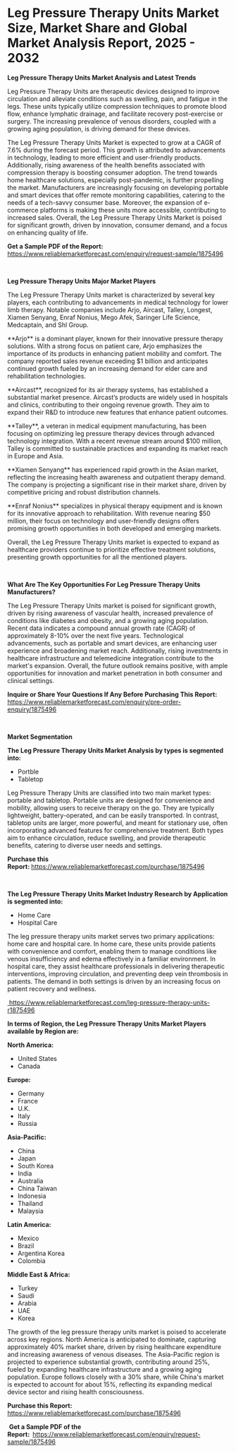 <p><h1>Leg Pressure Therapy Units Market Size, Market Share and Global Market Analysis Report, 2025 - 2032</h1></p><p><strong>Leg Pressure Therapy Units Market Analysis and Latest Trends</strong></p>
<p><p>Leg Pressure Therapy Units are therapeutic devices designed to improve circulation and alleviate conditions such as swelling, pain, and fatigue in the legs. These units typically utilize compression techniques to promote blood flow, enhance lymphatic drainage, and facilitate recovery post-exercise or surgery. The increasing prevalence of venous disorders, coupled with a growing aging population, is driving demand for these devices.</p><p>The Leg Pressure Therapy Units Market is expected to grow at a CAGR of 7.6% during the forecast period. This growth is attributed to advancements in technology, leading to more efficient and user-friendly products. Additionally, rising awareness of the health benefits associated with compression therapy is boosting consumer adoption. The trend towards home healthcare solutions, especially post-pandemic, is further propelling the market. Manufacturers are increasingly focusing on developing portable and smart devices that offer remote monitoring capabilities, catering to the needs of a tech-savvy consumer base. Moreover, the expansion of e-commerce platforms is making these units more accessible, contributing to increased sales. Overall, the Leg Pressure Therapy Units Market is poised for significant growth, driven by innovation, consumer demand, and a focus on enhancing quality of life.</p></p>
<p><strong>Get a Sample PDF of the Report:&nbsp;</strong> <a href="https://www.reliablemarketforecast.com/enquiry/request-sample/1875496?utm_campaign=2307&utm_medium=2&utm_source=Github&utm_content=ia&utm_term=14042025&utm_id=leg-pressure-therapy-units">https://www.reliablemarketforecast.com/enquiry/request-sample/1875496</a></p>
<p>&nbsp;</p>
<p><strong>Leg Pressure Therapy Units Major Market Players</strong></p>
<p><p>The Leg Pressure Therapy Units market is characterized by several key players, each contributing to advancements in medical technology for lower limb therapy. Notable companies include Arjo, Aircast, Talley, Longest, Xiamen Senyang, Enraf Nonius, Mego Afek, Saringer Life Science, Medcaptain, and Shl Group.</p><p>**Arjo** is a dominant player, known for their innovative pressure therapy solutions. With a strong focus on patient care, Arjo emphasizes the importance of its products in enhancing patient mobility and comfort. The company reported sales revenue exceeding $1 billion and anticipates continued growth fueled by an increasing demand for elder care and rehabilitation technologies.</p><p>**Aircast**, recognized for its air therapy systems, has established a substantial market presence. Aircast’s products are widely used in hospitals and clinics, contributing to their ongoing revenue growth. They aim to expand their R&D to introduce new features that enhance patient outcomes.</p><p>**Talley**, a veteran in medical equipment manufacturing, has been focusing on optimizing leg pressure therapy devices through advanced technology integration. With a recent revenue stream around $100 million, Talley is committed to sustainable practices and expanding its market reach in Europe and Asia.</p><p>**Xiamen Senyang** has experienced rapid growth in the Asian market, reflecting the increasing health awareness and outpatient therapy demand. The company is projecting a significant rise in their market share, driven by competitive pricing and robust distribution channels.</p><p>**Enraf Nonius** specializes in physical therapy equipment and is known for its innovative approach to rehabilitation. With revenue nearing $50 million, their focus on technology and user-friendly designs offers promising growth opportunities in both developed and emerging markets.</p><p>Overall, the Leg Pressure Therapy Units market is expected to expand as healthcare providers continue to prioritize effective treatment solutions, presenting growth opportunities for all the mentioned players.</p></p>
<p>&nbsp;</p>
<p><strong>What Are The Key Opportunities For Leg Pressure Therapy Units Manufacturers?</strong></p>
<p><p>The Leg Pressure Therapy Units market is poised for significant growth, driven by rising awareness of vascular health, increased prevalence of conditions like diabetes and obesity, and a growing aging population. Recent data indicates a compound annual growth rate (CAGR) of approximately 8-10% over the next five years. Technological advancements, such as portable and smart devices, are enhancing user experience and broadening market reach. Additionally, rising investments in healthcare infrastructure and telemedicine integration contribute to the market's expansion. Overall, the future outlook remains positive, with ample opportunities for innovation and market penetration in both consumer and clinical settings.</p></p>
<p><strong>Inquire or Share Your Questions If Any Before Purchasing This Report:</strong> <a href="https://www.reliablemarketforecast.com/enquiry/pre-order-enquiry/1875496?utm_campaign=2307&utm_medium=2&utm_source=Github&utm_content=ia&utm_term=14042025&utm_id=leg-pressure-therapy-units">https://www.reliablemarketforecast.com/enquiry/pre-order-enquiry/1875496</a></p>
<p>&nbsp;</p>
<p><strong>Market Segmentation</strong></p>
<p><strong>The Leg Pressure Therapy Units Market Analysis by types is segmented into:</strong></p>
<p><ul><li>Portble</li><li>Tabletop</li></ul></p>
<p><p>Leg Pressure Therapy Units are classified into two main market types: portable and tabletop. Portable units are designed for convenience and mobility, allowing users to receive therapy on the go. They are typically lightweight, battery-operated, and can be easily transported. In contrast, tabletop units are larger, more powerful, and meant for stationary use, often incorporating advanced features for comprehensive treatment. Both types aim to enhance circulation, reduce swelling, and provide therapeutic benefits, catering to diverse user needs and settings.</p></p>
<p><strong>Purchase this Report:&nbsp;</strong><a href="https://www.reliablemarketforecast.com/purchase/1875496?utm_campaign=2307&utm_medium=2&utm_source=Github&utm_content=ia&utm_term=14042025&utm_id=leg-pressure-therapy-units">https://www.reliablemarketforecast.com/purchase/1875496</a></p>
<p>&nbsp;</p>
<p><strong>The Leg Pressure Therapy Units Market Industry Research by Application is segmented into:</strong></p>
<p><ul><li>Home Care</li><li>Hospital Care</li></ul></p>
<p><p>The leg pressure therapy units market serves two primary applications: home care and hospital care. In home care, these units provide patients with convenience and comfort, enabling them to manage conditions like venous insufficiency and edema effectively in a familiar environment. In hospital care, they assist healthcare professionals in delivering therapeutic interventions, improving circulation, and preventing deep vein thrombosis in patients. The demand in both settings is driven by an increasing focus on patient recovery and wellness.</p></p>
<p><a href="https://www.reliablemarketforecast.com/leg-pressure-therapy-units-r1875496?utm_campaign=2307&utm_medium=2&utm_source=Github&utm_content=ia&utm_term=14042025&utm_id=leg-pressure-therapy-units">&nbsp;https://www.reliablemarketforecast.com/leg-pressure-therapy-units-r1875496</a></p>
<p><strong>In terms of Region, the Leg Pressure Therapy Units Market Players available by Region are:</strong></p>
<p>
    <p> <strong> North America: </strong>
        <ul>
            <li>United States</li>
            <li>Canada</li>
        </ul>
        </p> 
    <p> <strong> Europe: </strong>
        <ul>
            <li>Germany</li>
            <li>France</li>
            <li>U.K.</li>
            <li>Italy</li>
            <li>Russia</li>
        </ul>
        </p> 
    <p> <strong> Asia-Pacific: </strong>
        <ul>
            <li>China</li>
            <li>Japan</li>
            <li>South Korea</li>
            <li>India</li>
            <li>Australia</li>
            <li>China Taiwan</li>
            <li>Indonesia</li>
            <li>Thailand</li>
            <li>Malaysia</li>
        </ul>
        </p> 
    <p> <strong> Latin America: </strong>
        <ul>
            <li>Mexico</li>
            <li>Brazil</li>
            <li>Argentina Korea</li>
            <li>Colombia</li>
        </ul>
        </p> 
    <p> <strong> Middle East & Africa: </strong>
        <ul>
            <li>Turkey</li>
            <li>Saudi</li>
            <li>Arabia</li>
            <li>UAE</li>
            <li>Korea</li>
        </ul>
    </p>
    </p>
<p><p>The growth of the leg pressure therapy units market is poised to accelerate across key regions. North America is anticipated to dominate, capturing approximately 40% market share, driven by rising healthcare expenditure and increasing awareness of venous diseases. The Asia-Pacific region is projected to experience substantial growth, contributing around 25%, fueled by expanding healthcare infrastructure and a growing aging population. Europe follows closely with a 30% share, while China's market is expected to account for about 15%, reflecting its expanding medical device sector and rising health consciousness.</p></p>
<p><strong>Purchase this Report: </strong><a href="https://www.reliablemarketforecast.com/purchase/1875496?utm_campaign=2307&utm_medium=2&utm_source=Github&utm_content=ia&utm_term=14042025&utm_id=leg-pressure-therapy-units">https://www.reliablemarketforecast.com/purchase/1875496</a></p>
<p>&nbsp;<strong>Get a Sample PDF of the Report:&nbsp;&nbsp;</strong><a href="https://www.reliablemarketforecast.com/enquiry/request-sample/1875496?utm_campaign=2307&utm_medium=2&utm_source=Github&utm_content=ia&utm_term=14042025&utm_id=leg-pressure-therapy-units">https://www.reliablemarketforecast.com/enquiry/request-sample/1875496</a></p>
<p><strong></strong></p>
<p><p></p><p></p><p></p></p>